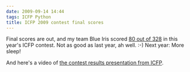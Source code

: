```yaml
---
date: 2009-09-14 14:44
tags: ICFP Python
title: ICFP 2009 contest final scores
---
```


Final scores are out, and my team Blue Iris scored [80 out of
328](http://icfpcontest.org/scoreboard.php) in this year's ICFP contest. Not
as good as last year, ah well. :-) Next year: More sleep!

And here's a video of [the contest results presentation from
ICFP](http://www.vimeo.com/6613815).


